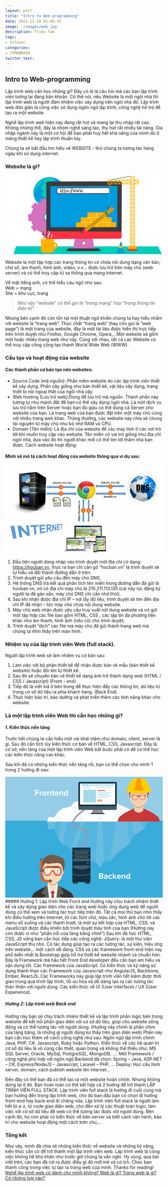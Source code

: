 ```yaml
---
layout: post
title: "Intro to Web programming"
date: 2021-12-20 01:48:45
image: '/images/web.jpg'
description: Trieu Tam
tags:
- Infosec
categories:
- ITMOBRAIN
twitter_text:
---
```

## Intro to Web-programming
Lập trình web cần học những gì? Đây có lẽ là câu hỏi mà các bạn lập trình viên tương lai đang băn khoăn. Có thể nói, nếu Website là một ngôi nhà thì lập trình web là người đảm nhiệm việc xây dựng nên ngôi nhà đó. Lập trình web đơn giản là công việc sử dụng ngôn ngữ lập trình, công nghệ hỗ trợ để tạo ra một website.

Nghề lập trình web hiện nay đang rất hot và mang lại thu nhập rất cao. Không những thế, đây là nhóm nghề sáng tạo, thu hút rất nhiều tài năng. Gia nhập ngành này là một cơ hội để bạn phát huy hết khả năng của mình dù ở mảng thiết kế hay lập trình thuần túy.

Chúng ta sẽ bắt đầu tìm hiểu về WEBSITE -  thứ chúng ta tương tác hàng ngày khi sử dụng internet.

### Website là gì?
 <img src="/images/Website.jpg">

Website là một tập hợp các trang thông tin có chứa nội dung dạng văn bản, chữ số, âm thanh, hình ảnh, video, v.v... được lưu trữ trên máy chủ (web server) và có thể truy cập từ xa thông qua mạng Internet.

Về mặt tiếng anh, có thể hiểu câu ngữ như sau:<br>
Web = mạng<br>
Site = khu vực, trang

><cite> Như vậy “website” có thể gọi là “trang mạng” hay “trang thông tin điện tử”.</cite>

Nhưng bên cạnh đó còn tồn tại một thuật ngữ khiến chúng ta hay hiểu nhầm với website là “trang web”. Thực chất “trang web” (hay còn gọi là “web page”) là một trang của website, đây là một tài liệu được hiển thị trực tiếp trên trình duyệt như Firefox, Google Chrome, Opera,.. Một website sẽ gồm một hoặc nhiều trang web như vậy. Cùng với nhau, tất cả các Website có thể truy cập công cộng tạo thành World Wide Web (WWW).
### Cấu tạo và hoạt động của website
#### Các thành phần cơ bản tạo nên websites:
- Source Code (mã nguồn): Phần mềm website do các lập trình viên thiết kế xây dựng. Phần này giống như bản thiết kế, vật liệu xây dựng, trang thiết bị nội ngoại thất của ngôi nhà vậy.
- Web hosting (Lưu trữ web):Dùng để lưu trữ mã nguồn. Thành phần này tương tự như mảnh đất để bạn có thể xây dựng ngôi nhà. Là một dịch vụ lưu trữ nằm trên Server hoặc bạn đủ giàu có thể dùng cả Server cho website của bạn. Là trang web của bạn được đặt trên một máy chủ cùng với nhiều trang web khác. Thông thường, các website này chia sẻ chung tài nguyên từ máy chủ như bộ nhớ RAM và CPU.
- Domain (Tên miền): Là địa chỉ của website để các máy tính ở các nơi trỏ tới khi muốn truy cập vào website. Tên miền có vai trò giống như địa chỉ ngôi nhà, dựa vào đó thì người khác mới có thể tìm tới thăm nhà bạn được.
Cách website hoạt động:

#### Mình sẽ mô tả cách hoạt động của website thông qua ví dụ sau:
 <img src="/images/website-hoat-dong-nhu-the-nao.jpg">

1. Đầu tiên người dùng nhập vào trình duyệt một địa chỉ có dạng: https://hocban.vn, thực ra bạn chỉ cần gõ “hocban.vn” là trình duyệt sẽ tự hiểu và đổi thành đường dẫn ở trên.
2. Trình duyệt gửi yêu cầu đến máy chủ DNS.
3. Hệ thống DNS trả kết quả phân tích tên miền trong đường dẫn đã gửi là hocban.vn, nó có địa chỉ máy chủ là 210.211.113.135 (cái này lúc đăng ký người ta đã gán sẵn, máy chủ DNS chỉ cần nhớ thôi).
4. Sau khi nhận được địa chỉ IP – nơi lấy dữ liệu, trình duyệt sẽ tìm đến địa chỉ IP đã nhận – tức máy chủ chứa nội dung website.
5. Máy chủ web nhận được yêu cầu truy xuất nội dung website và nó gửi một tập hợp các file bao gồm HTML, CSS , các tập tin đa phương tiện khác như âm thanh, hình ảnh (nếu có) cho trình duyệt;
6. Trình duyệt “dịch” các file mà máy chủ đã gửi thành trang web mà chúng ta nhìn thấy trên màn hình.

### Nhiệm vụ của lập trình viên Web (full stack).
Người lập trình web sẽ làm nhiệm vụ cơ bản sau:
1. Làm việc với bộ phận thiết kế để nhận được bản vẽ mẫu (bản thiết kế website) hoặc đôi khi tự thiết kế.
2. Sau đó sẽ chuyển bản vẽ thiết kế dạng ảnh trở thành dạng web (HTML / CSS / Javascript) (Front - end)
3. Tiếp đó là viết mã ở bên trong để thực hiện đẩy các thông tin, dữ liệu từ trong cơ sở dữ liệu ra phía khách hàng. (Back End)
4. Thực hiện bảo trì, bảo dưỡng và phát triển thêm các tính năng khác cho website.

### Là một lập trình viên Web thì cần học những gì?
#### 1. Kiến thức nền tảng
Trước hết chúng ta cần hiểu một vài khái niệm như domain, client, server là gì. Sau đó cần tích lũy kiến thức cơ bản về HTML, CSS, Javascript. Đây là cơ sở, nền tảng của một lập trình viên Web bắt buộc phải có để có thể học các kiến thức nâng cao khác. 

Sau khi đã có những kiến thức nền tảng rồi, bạn có thể chọn cho mình 1 trong 2 hướng đi sau:

 <img src="/images/fronback.png">
##### Hướng 1: Lập trình Web Front end
Hướng này chịu trách nhiệm thiết kế và xây dựng giao diện cho các trang web hoặc ứng dụng web để người dùng có thể xem và tương tác trực tiếp trên đó. Tất cả mọi thứ bạn nhìn thấy khi điều hướng trên Internet, từ các font chữ, màu sắc, hình ảnh cho tới các menu xổ xuống và các thanh trượt, là một sự kết hợp của HTML, CSS, và JavaScript được điều khiển bởi trình duyệt máy tính của bạn (Hướng này còn được ví như “phần nổi của tảng bằng chìm”)
Sau khi đã học HTML, CSS, JS vững bạn cần học tiếp các công nghệ:
JQuery: là một thư viện JavaScript thu nhỏ. Có tác dụng giúp tạo ra các tương tác, sự kiện, hiệu ứng trên website… một cách dễ dàng.
CSS và các framework front-end hiện nay phổ biến nhất là Bootstrap giúp hỗ trợ thiết kế website nhanh và chuẩn hơn. Đây là Framework mà hầu hết Front End developer đều cần bạn am hiểu và vận dụng tốt.
Các framework của JavaScript: Có kiến thức và kỹ năng sử dụng thành thạo các Framework của Javascript như AngularJS, Backbone, Ember, ReactJS. Các Frameworks này giúp lập trình viên tiết kiệm được thời gian trong quá trình lập trình, tối ưu hóa và dễ dàng tạo ra các tương tác thân thiện với người dùng.
Các kiến thức về UI (User Interface)  / UX (User Experience). 

##### Hướng 2: Lập trình web Back end
Hướng này bạn sẽ chịu trách nhiệm thiết kế và lập trình phần logic bên trong website để kết nối phần giao diện với cơ sở dữ liệu, giúp cho website sống động và có thể tương tác với người dùng. (Hướng này chính là phần chìm của tảng băng, là những gì người dùng ko thấy trên giao diện web)
Phần này bạn cần học thêm về cách công nghệ như sau:
Ngôn ngữ lập trình chính: Java, PHP, C#, Javascript, Ruby hoặc Python.
Kiến thức về các hệ quản trị cơ sở dữ liệu là vô cùng cần thiết, quan trọng và không thể thiếu như: MS SQL Server, Oracle, MySql, PostgreSQL, MongoDB, ….
Một Framework / công nghệ phù hợp với ngôn ngữ Backend đã chọn: Spring – Java, ASP.NET – C#, Express/NodeJS – Javascript, Laravel – PHP, …
Deploy: Học cấu hình server, domain, cách publish website lên internet...

Đến đây có thể bạn đã có thể tạo ra một website hoàn chỉnh. Nhưng không dừng lại ở đó.
Bạn hoàn toàn có thể kết hợp cả 2 hướng để trở thành LẬP TRÌNH VIÊN FULL STACK.
Lập trình viên full stack là hướng đi cuối cùng mà bạn hướng đến trong lập trình web, cho dù ban đầu bạn có chọn đi hướng front-end hay back-end đi chăng nữa. Lập trình viên full stack là người làm hết từ a-z, từ code giao diện web, cho đến xử lý các thuật toán logic, làm việc với cơ sở dữ liệu để web có thể tương tác được với người dùng. Bên cạnh đó, họ còn phải có kiến thức về bên server và biết cách vận hành, bảo trì cho website  hoạt động một cách trơn chu,...

### Tổng kết
Như vậy, mình đã chia sẻ những kiến thức về website và những kỹ năng, kiến thức cần có để trở thành một lập trình viên web. Lập trình web là công việc không hề khó khăn như trước giờ chúng ta vẫn nghĩ. Hy vọng, qua bài viết trên, các bạn đã rút ra được điều gì đó mới mẻ và có ích. Chúc bạn thành công trong việc tự tạo ra trang web của mình. 
Thanks for reading!
[Nghề lập trình web có dành cho mình không? ](https://niithanoi.edu.vn/nghe-lap-trinh-web.html )
[ Web là gì? Trang web là gì? Có những loại nào?](https://carly.com.vn/blog/website-la-gi/)
